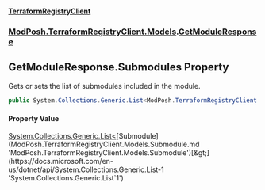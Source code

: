 #### [TerraformRegistryClient](index.md 'index')
### [ModPosh.TerraformRegistryClient.Models](ModPosh.TerraformRegistryClient.Models.md 'ModPosh.TerraformRegistryClient.Models').[GetModuleResponse](ModPosh.TerraformRegistryClient.Models.GetModuleResponse.md 'ModPosh.TerraformRegistryClient.Models.GetModuleResponse')

## GetModuleResponse.Submodules Property

Gets or sets the list of submodules included in the module.

```csharp
public System.Collections.Generic.List<ModPosh.TerraformRegistryClient.Models.Submodule> Submodules { get; set; }
```

#### Property Value
[System.Collections.Generic.List&lt;](https://docs.microsoft.com/en-us/dotnet/api/System.Collections.Generic.List-1 'System.Collections.Generic.List`1')[Submodule](ModPosh.TerraformRegistryClient.Models.Submodule.md 'ModPosh.TerraformRegistryClient.Models.Submodule')[&gt;](https://docs.microsoft.com/en-us/dotnet/api/System.Collections.Generic.List-1 'System.Collections.Generic.List`1')
